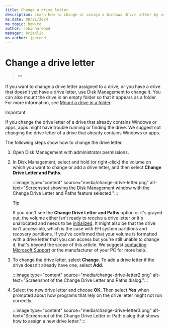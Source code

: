 ```yaml
---
title: Change a drive letter
description: Learn how to change or assign a Windows drive letter by using the Change Drive Letter and Paths feature in Disk Management.
ms.date: 08/21/2024
ms.topic: how-to
author: robinharwood
manager: brianlic
ms.author: jgerend
---
```


# Change a drive letter

> **

If you want to change a drive letter assigned to a drive, or you have a drive that doesn't yet have a drive letter, use Disk Management to change it. You can also mount the drive in an empty folder so that it appears as a folder. For more information, see [Mount a drive in a folder](assign-a-mount-point-folder-path-to-a-drive.md).

> [!IMPORTANT]
> If you change the drive letter of a drive that already contains Windows or apps, apps might have trouble running or finding the drive. We suggest not changing the drive letter of a drive that already contains Windows or apps.

The following steps show how to change the drive letter.

1. Open Disk Management with administrator permissions.
1. In Disk Management, select and hold (or right-click) the volume on which you want to change or add a drive letter, and then select **Change Drive Letter and Paths**.

    :::image type="content" source="media/change-drive-letter.png" alt-text="Screenshot showing the Disk Management window with the Change Drive Letter and Paths feature selected.":::

    > [!TIP]
    > If you don't see the **Change Drive Letter and Paths** option or it's grayed out, the volume either isn't ready to receive a drive letter or it's unallocated and needs to be [initialized](initialize-new-disks.md). It might also be that the drive isn't accessible, which is the case with EFI system partitions and recovery partitions. If you've confirmed that your volume is formatted with a drive letter that you can access but you're still unable to change it, that's beyond the scope of this article. We suggest [contacting Microsoft Support](https://support.microsoft.com/contactus/) or the manufacturer of your PC for more help.

1. To change the drive letter, select **Change**. To add a drive letter if the drive doesn't already have one, select **Add**.

    :::image type="content" source="media/change-drive-letter2.png" alt-text="Screenshot of the Change Drive Letter and Paths dialog.":::

1. Select the new drive letter and choose **OK**. Then select **Yes** when prompted about how programs that rely on the drive letter might not run correctly.

    :::image type="content" source="media/change-drive-letter3.png" alt-text="Screenshot of the Change Drive Letter or Path dialog that shows how to assign a new drive letter.":::
